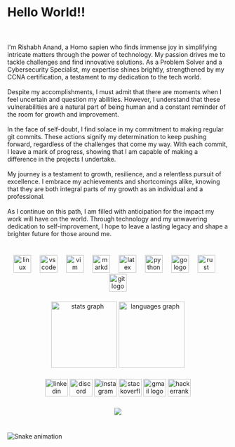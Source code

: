 <h1 align="left">Hello World!!</h1>

###

<br clear="both">

<p align="left">I'm Rishabh Anand, a Homo sapien who finds immense joy in simplifying intricate matters through the power of technology. My passion drives me to tackle challenges and find innovative solutions. As a Problem Solver and a Cybersecurity Specialist, my expertise shines brightly, strengthened by my CCNA certification, a testament to my dedication to the tech world.<br><br>Despite my accomplishments, I must admit that there are moments when I feel uncertain and question my abilities. However, I understand that these vulnerabilities are a natural part of being human and a constant reminder of the room for growth and improvement.<br><br>In the face of self-doubt, I find solace in my commitment to making regular git commits. These actions signify my determination to keep pushing forward, regardless of the challenges that come my way. With each commit, I leave a mark of progress, showing that I am capable of making a difference in the projects I undertake.<br><br>My journey is a testament to growth, resilience, and a relentless pursuit of excellence. I embrace my achievements and shortcomings alike, knowing that they are both integral parts of my growth as an individual and a professional.<br><br>As I continue on this path, I am filled with anticipation for the impact my work will have on the world. Through technology and my unwavering dedication to self-improvement, I hope to leave a lasting legacy and shape a brighter future for those around me.</p>

###

<br clear="both">

<div align="center">
  <img src="https://skillicons.dev/icons?i=linux" height="40" alt="linux logo"  />
  <img width="12" />
  <img src="https://skillicons.dev/icons?i=vscode" height="40" alt="vscode logo"  />
  <img width="12" />
  <img src="https://skillicons.dev/icons?i=vim" height="40" alt="vim logo"  />
  <img width="12" />
  <img src="https://skillicons.dev/icons?i=md" height="40" alt="markdown logo"  />
  <img width="12" />
  <img src="https://skillicons.dev/icons?i=latex" height="40" alt="latex logo"  />
  <img width="12" />
  <img src="https://skillicons.dev/icons?i=py" height="40" alt="python logo"  />
  <img width="12" />
  <img src="https://skillicons.dev/icons?i=go" height="40" alt="go logo"  />
  <img width="12" />
  <img src="https://skillicons.dev/icons?i=rust" height="40" alt="rust logo"  />
  <img width="12" />
  <img src="https://skillicons.dev/icons?i=git" height="40" alt="git logo"  />
</div>

###

<div align="center">
  <img src="https://github-readme-stats.vercel.app/api?username=TheFenrisLycaon&hide_title=false&hide_rank=false&show_icons=true&include_all_commits=true&count_private=true&disable_animations=false&theme=dracula&locale=en&hide_border=false&order=1" height="150" alt="stats graph"  />
  <img src="https://github-readme-stats.vercel.app/api/top-langs?username=TheFenrisLycaon&locale=en&hide_title=false&layout=compact&card_width=320&langs_count=5&theme=dracula&hide_border=false&order=2" height="150" alt="languages graph"  />
</div>

###

<div align="center">
  <img src="https://raw.githubusercontent.com/maurodesouza/profile-readme-generator/master/src/assets/icons/social/linkedin/default.svg" width="52" height="40" alt="linkedin logo"  />
  <img src="https://raw.githubusercontent.com/maurodesouza/profile-readme-generator/master/src/assets/icons/social/discord/default.svg" width="52" height="40" alt="discord logo"  />
  <img src="https://raw.githubusercontent.com/maurodesouza/profile-readme-generator/master/src/assets/icons/social/instagram/default.svg" width="52" height="40" alt="instagram logo"  />
  <img src="https://raw.githubusercontent.com/maurodesouza/profile-readme-generator/master/src/assets/icons/social/stackoverflow/default.svg" width="52" height="40" alt="stackoverflow logo"  />
  <img src="https://raw.githubusercontent.com/maurodesouza/profile-readme-generator/master/src/assets/icons/social/gmail/default.svg" width="52" height="40" alt="gmail logo"  />
  <img src="https://raw.githubusercontent.com/maurodesouza/profile-readme-generator/master/src/assets/icons/social/hackerrank/default.svg" width="52" height="40" alt="hackerrank logo"  />
</div>

###

<div align="center">
  <img src="https://visitor-badge.laobi.icu/badge?page_id=TheFenrisLycaon.TheFenrisLycaon&left_color=rebeccapurple&right_color=crimson"  />
</div>

###

<br clear="both">

<img src="https://raw.githubusercontent.com/TheFenrisLycaon/TheFenrisLycaon/.github/workflows/snake.svg" alt="Snake animation" />

###
